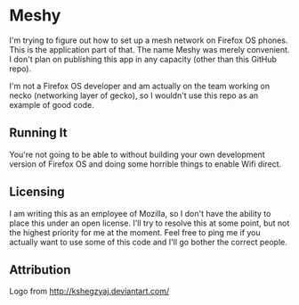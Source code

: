 Meshy
=====

I'm trying to figure out how to set up a mesh network on Firefox OS phones. This is the application part of that. The name Meshy was merely convenient. I don't plan on publishing this app in any capacity (other than this GitHub repo).

I'm not a Firefox OS developer and am actually on the team working on necko (networking layer of gecko), so I wouldn't use this repo as an example of good code.

Running It
----------

You're not going to be able to without building your own development version of Firefox OS and doing some horrible things to enable Wifi direct.

Licensing
---------

I am writing this as an employee of Mozilla, so I don't have the ability to place this under an open license. I'll try to resolve this at some point, but not the highest priority for me at the moment. Feel free to ping me if you actually want to use some of this code and I'll go bother the correct people.

Attribution
-----------

Logo from http://kshegzyaj.deviantart.com/
